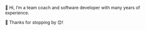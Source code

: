 👋 Hi, I’m a team coach and software developer with many years of experience.

🙏 Thanks for stopping by 😊!

<!---
rjedinger/rjedinger is a ✨ special ✨ repository because its `README.md` (this file) appears on your GitHub profile.
You can click the Preview link to take a look at your changes.
--->
